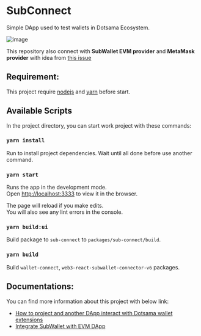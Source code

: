 # SubConnect
Simple DApp used to test wallets in Dotsama Ecosystem.

![image](https://user-images.githubusercontent.com/11567273/170807399-78fa0f2c-0c45-443a-9573-1c830b524149.png)

This repository also connect with **SubWallet EVM provider** and **MetaMask provider** with idea from [this issue](https://github.com/Koniverse/SubWallet-Extension/issues/235)

## Requirement:
This project require [nodejs](https://nodejs.org/en/) and [yarn](https://classic.yarnpkg.com/lang/en/docs/install/#windows-stable) before start.

## Available Scripts
In the project directory, you can start work project with these commands:

### `yarn install`
Run to install project dependencies. Wait until all done before use another command.

### `yarn start`
Runs the app in the development mode.\
Open [http://localhost:3333](http://localhost:3333) to view it in the browser.

The page will reload if you make edits.\
You will also see any lint errors in the console.

### `yarn build:ui`
Build package to `sub-connect` to `packages/sub-connect/build`.

### `yarn build`
Build `wallet-connect`, `web3-react-subwallet-connector-v6` packages.

## Documentations:
You can find more information about this project with below link:
- [How to project and another DApp interact with Dotsama wallet extensions](https://github.com/Koniverse/SubConnect/wiki/How-to-integrate-SubWallet-and-other-Dotsama-Wallet-to-DApp)
- [Integrate SubWallet with EVM DApp](https://github.com/Koniverse/SubConnect/wiki/Integrate-SubWallet-with-EVM-DApp)
